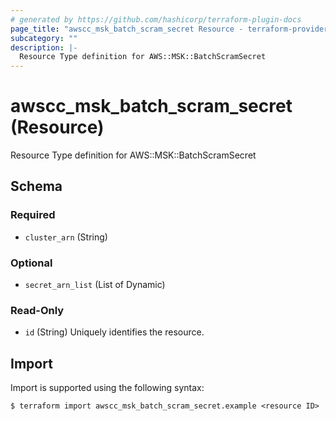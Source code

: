 ```yaml
---
# generated by https://github.com/hashicorp/terraform-plugin-docs
page_title: "awscc_msk_batch_scram_secret Resource - terraform-provider-awscc"
subcategory: ""
description: |-
  Resource Type definition for AWS::MSK::BatchScramSecret
---
```


# awscc_msk_batch_scram_secret (Resource)

Resource Type definition for AWS::MSK::BatchScramSecret



<!-- schema generated by tfplugindocs -->
## Schema

### Required

- `cluster_arn` (String)

### Optional

- `secret_arn_list` (List of Dynamic)

### Read-Only

- `id` (String) Uniquely identifies the resource.

## Import

Import is supported using the following syntax:

```shell
$ terraform import awscc_msk_batch_scram_secret.example <resource ID>
```
